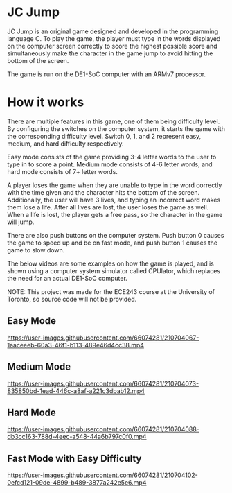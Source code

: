 # JC Jump

JC Jump is an original game designed and developed in the programming language C. To play the game, the player must type in the words displayed on the computer screen correctly to score the highest possible score and simultaneously make the character in the game jump to avoid hitting the bottom of the screen.

The game is run on the DE1-SoC computer with an ARMv7 processor. 


# How it works
There are multiple features in this game, one of them being difficulty level. By configuring the switches on the computer system, it starts the game with the corresponding difficulty level. Switch 0, 1, and 2 represent easy, medium, and hard difficulty respectively.

Easy mode consists of the game providing 3-4 letter words to the user to type in to score a point.
Medium mode consists of 4-6 letter words, and hard mode consists of 7+ letter words.

A player loses the game when they are unable to type in the word correctly with the time given and the character hits the bottom of the screen. Additionally, the user will have 3 lives, and typing an incorrect word makes them lose a life. After all lives are lost, the user loses the game as well. When a life is lost, the player gets a free pass, so the character in the game will jump.

There are also push buttons on the computer system. Push button 0 causes the game to speed up and be on fast mode, and push button 1 causes the game to slow down.

The below videos are some examples on how the game is played, and is shown using a computer system simulator called CPUlator, which replaces the need for an actual DE1-SoC computer.

NOTE: This project was made for the ECE243 course at the University of Toronto, so source code will not be provided.

## Easy Mode
https://user-images.githubusercontent.com/66074281/210704067-1aaceeeb-60a3-46f1-b113-489e46d4cc38.mp4


## Medium Mode
https://user-images.githubusercontent.com/66074281/210704073-835850bd-1ead-446c-a8af-a221c3dbab12.mp4


## Hard Mode
https://user-images.githubusercontent.com/66074281/210704088-db3cc163-788d-4eec-a548-44a6b797c0f0.mp4


## Fast Mode with Easy Difficulty
https://user-images.githubusercontent.com/66074281/210704102-0efcd121-09de-4899-b489-3877a242e5e6.mp4



